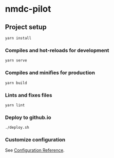 # nmdc-pilot

## Project setup
```
yarn install
```

### Compiles and hot-reloads for development
```
yarn serve
```

### Compiles and minifies for production
```
yarn build
```

### Lints and fixes files
```
yarn lint
```

### Deploy to github.io
```
./deploy.sh
```

### Customize configuration
See [Configuration Reference](https://cli.vuejs.org/config/).
